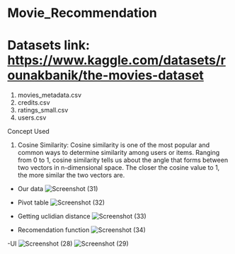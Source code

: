 # Movie_Recommendation

# Datasets link: https://www.kaggle.com/datasets/rounakbanik/the-movies-dataset
1. movies_metadata.csv
2. credits.csv
3. ratings_small.csv
4. users.csv

Concept Used
1. Cosine Similarity: Cosine similarity is one of the most popular and common ways to determine similarity among users or items. Ranging from 0 to 1, cosine similarity tells us about the angle that forms between two vectors in n-dimensional space. The closer the cosine value to 1, the more similar the two vectors are.

- Our data
 ![Screenshot (31)](https://github.com/Harshpatelabcd/Movie_Recommendation/assets/73551662/acdbe40b-7256-4884-9fac-53164f3b21c0)

- Pivot table
 ![Screenshot (32)](https://github.com/Harshpatelabcd/Movie_Recommendation/assets/73551662/beeaa89a-b70d-4dae-87a1-0777687d6c08)

- Getting uclidian distance
 ![Screenshot (33)](https://github.com/Harshpatelabcd/Movie_Recommendation/assets/73551662/74bc1120-72dc-4cb0-8e65-82b298c070cf)

- Recomendation function
 ![Screenshot (34)](https://github.com/Harshpatelabcd/Movie_Recommendation/assets/73551662/b2f7cacc-fabd-4efd-b8a5-f323476b2e58)

-UI
![Screenshot (28)](https://github.com/Harshpatelabcd/Movie_Recommendation/assets/73551662/74d4b496-a42f-4470-b684-638fd8fd2417)
![Screenshot (29)](https://github.com/Harshpatelabcd/Movie_Recommendation/assets/73551662/f722c244-6b3c-45e2-b674-bd78e23e478a)

